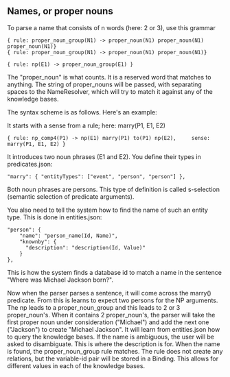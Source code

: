 ## Names, or proper nouns

To parse a name that consists of n words (here: 2 or 3), use this grammar

    { rule: proper_noun_group(N1) -> proper_noun(N1) proper_noun(N1) proper_noun(N1)}
    { rule: proper_noun_group(N1) -> proper_noun(N1) proper_noun(N1)}

    { rule: np(E1) -> proper_noun_group(E1) }

The "proper_noun" is what counts. It is a reserved word that matches to anything. The string of proper_nouns will be
passed, with separating spaces to the NameResolver, which will try to match it against any of the knowledge bases.

The syntax scheme is as follows. Here's an example:

It starts with a sense from a rule; here: marry(P1, E1, E2)

    { rule: np_comp4(P1) -> np(E1) marry(P1) to(P1) np(E2),     sense: marry(P1, E1, E2) }

It introduces two noun phrases (E1 and E2). You define their types in predicates.json:

    "marry": { "entityTypes": ["event", "person", "person"] },

Both noun phrases are persons. This type of definition is called s-selection (semantic selection of predicate
arguments).

You also need to tell the system how to find the name of such an entity type. This is done in entities.json:

    "person": {
        "name": "person_name(Id, Name)",
        "knownby": {
          "description": "description(Id, Value)"
        }
    },

This is how the system finds a database id to match a name in the sentence "Where was Michael Jackson born?".

Now when the parser parses a sentence, it will come across the marry() predicate. From this is learns to expect two
persons for the NP arguments. The np leads to a proper_noun_group and this leads to 2 or 3 proper_noun's. When it
contains 2 proper_noun's, the parser will take the first proper noun under consideration ("Michael") and add the next
one ("Jackson") to create "Michael Jackson". It will learn from entities.json how to query the knowledge bases. If the
name is ambiguous, the user will be asked to disambiguate. This is where the description is for. When the name is found,
the proper_noun_group rule matches. The rule does not create any relations, but the variable-id pair will be stored in a
Binding. This allows for different values in each of the knowledge bases.